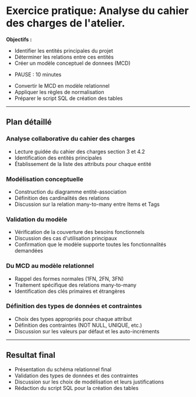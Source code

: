 # Exercice pratique: Analyse du cahier des charges de l'atelier.

**Objectifs :**
- Identifier les entités principales du projet  
- Déterminer les relations entre ces entités  
- Créer un modèle conceptuel de donnees (MCD)
* PAUSE : 10 minutes
- Convertir le MCD en modèle relationnel  
- Appliquer les règles de normalisation  
- Préparer le script SQL de création des tables  
---

## Plan détaillé

### Analyse collaborative du cahier des charges
- Lecture guidée du cahier des charges section 3 et 4.2  
- Identification des entités principales
- Établissement de la liste des attributs pour chaque entité  

### Modélisation conceptuelle
- Construction du diagramme entité-association  
- Définition des cardinalités des relations  
- Discussion sur la relation many-to-many entre Items et Tags  

### Validation du modèle
- Vérification de la couverture des besoins fonctionnels  
- Discussion des cas d'utilisation principaux  
- Confirmation que le modèle supporte toutes les fonctionnalités demandées  


### Du MCD au modèle relationnel 
- Rappel des formes normales (1FN, 2FN, 3FN)  
- Traitement spécifique des relations many-to-many  
- Identification des clés primaires et étrangères  

### Définition des types de données et contraintes 
- Choix des types appropriés pour chaque attribut  
- Définition des contraintes (NOT NULL, UNIQUE, etc.)  
- Discussion sur les valeurs par défaut et les auto-incréments  

---

## Resultat final
- Présentation du schéma relationnel final
- Validation des types de données et des contraintes
- Discussion sur les choix de modélisation et leurs justifications
- Rédaction du script SQL pour la création des tables


